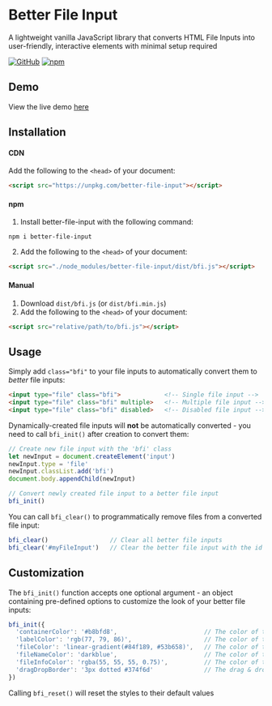 # Better File Input
A lightweight vanilla JavaScript library that converts HTML File Inputs into user-friendly, interactive elements with minimal setup required

[![GitHub](https://img.shields.io/github/license/nifte/better-file-input.svg)](https://github.com/nifte/better-file-input/blob/master/LICENSE)
[![npm](https://img.shields.io/npm/v/better-file-input.svg)](https://www.npmjs.com/package/better-file-input)

## Demo
View the live demo [here](https://nifte.github.io/better-file-input)

## Installation
#### CDN
Add the following to the `<head>` of your document:
```html
<script src="https://unpkg.com/better-file-input"></script>
```

#### npm
1. Install better-file-input with the following command:
```
npm i better-file-input
```
2. Add the following to the `<head>` of your document:
```html
<script src="./node_modules/better-file-input/dist/bfi.js"></script>
```

#### Manual
1. Download `dist/bfi.js` (or `dist/bfi.min.js`)
2. Add the following to the `<head>` of your document:
```html
<script src="relative/path/to/bfi.js"></script>
```

## Usage
Simply add `class="bfi"` to your file inputs to automatically convert them to *better* file inputs:
```html
<input type="file" class="bfi">            <!-- Single file input -->
<input type="file" class="bfi" multiple>   <!-- Multiple file input -->
<input type="file" class="bfi" disabled>   <!-- Disabled file input -->
```

Dynamically-created file inputs will **not** be automatically converted - you need to call `bfi_init()` after creation to convert them:
```javascript
// Create new file input with the 'bfi' class
let newInput = document.createElement('input')
newInput.type = 'file'
newInput.classList.add('bfi')
document.body.appendChild(newInput)

// Convert newly created file input to a better file input
bfi_init()
```

You can call `bfi_clear()` to programmatically remove files from a converted file input:
```javascript
bfi_clear()                 // Clear all better file inputs
bfi_clear('#myFileInput')   // Clear the better file input with the id 'myFileInput'
```

## Customization
The `bfi_init()` function accepts one optional argument - an object containing pre-defined options to customize the look of your better file inputs:
```javascript
bfi_init({
  'containerColor': '#b8bfd8',                        // The color of the file container
  'labelColor': 'rgb(77, 79, 86)',                    // The color of the file container label
  'fileColor': 'linear-gradient(#84f189, #53b658)',   // The color of the files
  'fileNameColor': 'darkblue',                        // The color of the file names
  'fileInfoColor': 'rgba(55, 55, 55, 0.75)',          // The color of the file size info
  'dragDropBorder': '3px dotted #374f6d'              // The drag & drop border
})
```
Calling `bfi_reset()` will reset the styles to their default values